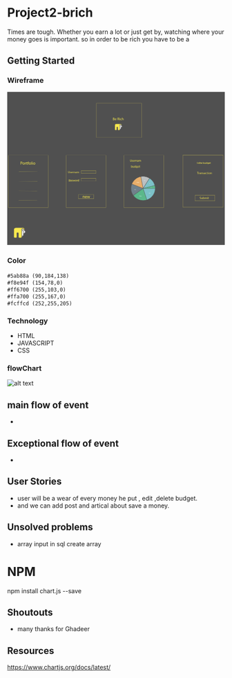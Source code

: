 # Project2-brich
Times are tough. Whether you earn a lot or just get by, watching where your money goes is important. so in order to be rich you have to be a 




## Getting Started


### Wireframe 

![alt text](/public/images/berich.jpg)
### Color
	#5ab88a	(90,184,138)
    #f8e94f	(154,78,0)
    #ff6700	(255,103,0)
    #ffa700	(255,167,0)
    #fcffcd	(252,255,205)

### Technology

* HTML
* JAVASCRIPT
* CSS


### flowChart
![alt text](images/flowchart.png)

## main flow of event
* 

## Exceptional flow of event
* 

## User Stories
* user will be a wear of every money he put , edit ,delete budget. 
* and we can add post and artical about save a money.


## Unsolved problems
* array input in sql create array


# NPM 
npm install chart.js --save

## Shoutouts
* many thanks for Ghadeer

## Resources
https://www.chartjs.org/docs/latest/




